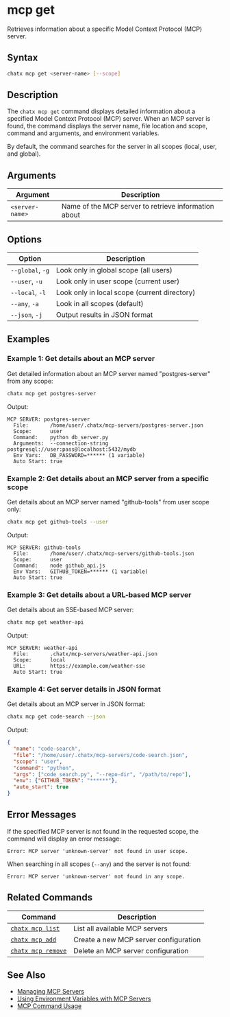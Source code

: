 # mcp get

Retrieves information about a specific Model Context Protocol (MCP) server.

## Syntax

```bash
chatx mcp get <server-name> [--scope]
```

## Description

The `chatx mcp get` command displays detailed information about a specified Model Context Protocol (MCP) server. When an MCP server is found, the command displays the server name, file location and scope, command and arguments, and environment variables.

By default, the command searches for the server in all scopes (local, user, and global).

## Arguments

| Argument | Description |
|----------|-------------|
| `<server-name>` | Name of the MCP server to retrieve information about |

## Options

| Option | Description |
|--------|-------------|
| `--global`, `-g` | Look only in global scope (all users) |
| `--user`, `-u` | Look only in user scope (current user) |
| `--local`, `-l` | Look only in local scope (current directory) |
| `--any`, `-a` | Look in all scopes (default) |
| `--json`, `-j` | Output results in JSON format |

## Examples

### Example 1: Get details about an MCP server

Get detailed information about an MCP server named "postgres-server" from any scope:

```bash
chatx mcp get postgres-server
```

Output:
```
MCP SERVER: postgres-server
  File:       /home/user/.chatx/mcp-servers/postgres-server.json
  Scope:      user
  Command:    python db_server.py
  Arguments:  --connection-string postgresql://user:pass@localhost:5432/mydb
  Env Vars:   DB_PASSWORD=****** (1 variable)
  Auto Start: true
```

### Example 2: Get details about an MCP server from a specific scope

Get details about an MCP server named "github-tools" from user scope only:

```bash
chatx mcp get github-tools --user
```

Output:
```
MCP SERVER: github-tools
  File:       /home/user/.chatx/mcp-servers/github-tools.json
  Scope:      user
  Command:    node github_api.js
  Env Vars:   GITHUB_TOKEN=****** (1 variable)
  Auto Start: true
```

### Example 3: Get details about a URL-based MCP server

Get details about an SSE-based MCP server:

```bash
chatx mcp get weather-api
```

Output:
```
MCP SERVER: weather-api
  File:       .chatx/mcp-servers/weather-api.json
  Scope:      local
  URL:        https://example.com/weather-sse
  Auto Start: true
```

### Example 4: Get server details in JSON format

Get details about an MCP server in JSON format:

```bash
chatx mcp get code-search --json
```

Output:
```json
{
  "name": "code-search",
  "file": "/home/user/.chatx/mcp-servers/code-search.json",
  "scope": "user",
  "command": "python",
  "args": ["code_search.py", "--repo-dir", "/path/to/repo"],
  "env": {"GITHUB_TOKEN": "******"},
  "auto_start": true
}
```

## Error Messages

If the specified MCP server is not found in the requested scope, the command will display an error message:

```
Error: MCP server 'unknown-server' not found in user scope.
```

When searching in all scopes (`--any`) and the server is not found:

```
Error: MCP server 'unknown-server' not found in any scope.
```

## Related Commands

| Command | Description |
|---------|-------------|
| [`chatx mcp list`](list.md) | List all available MCP servers |
| [`chatx mcp add`](add.md) | Create a new MCP server configuration |
| [`chatx mcp remove`](remove.md) | Delete an MCP server configuration |

## See Also

- [Managing MCP Servers](../../tutorials/managing-mcp-servers.md)
- [Using Environment Variables with MCP Servers](../../tutorials/env-variables-mcp.md)
- [MCP Command Usage](../../tutorials/mcp-command-usage.md)